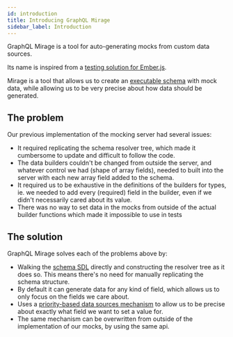 ```yaml
---
id: introduction
title: Introducing GraphQL Mirage
sidebar_label: Introduction
---
```


GraphQL Mirage is a tool for auto-generating mocks from custom data sources.

Its name is inspired from a [testing solution for Ember.js](http://www.ember-cli-mirage.com/).

Mirage is a tool that allows us to create an [executable schema](/docs/glossary#executable-schema) with mock data, while allowing us to be very precise about how data should be generated.

## The problem

Our previous implementation of the mocking server had several issues:

- It required replicating the schema resolver tree, which made it cumbersome to update and difficult to follow the code.
- The data builders couldn't be changed from outside the server, and whatever control we had (shape of array fields), needed to built into the server with each new array field added to the schema.
- It required us to be exhaustive in the definitions of the builders for types, ie. we needed to add every (required) field in the builder, even if we didn't necessarily cared about its value.
- There was no way to set data in the mocks from outside of the actual builder functions which made it impossible to use in tests

## The solution

GraphQL Mirage solves each of the problems above by:

- Walking the [schema SDL](/docs/glossary#schema-definition-language) directly and constructing the resolver tree as it does so. This means there's no need for manually replicating the schema structure.
- By default it can generate data for any kind of field, which allows us to only focus on the fields we care about.
- Uses a [priority-based data sources mechanism](/docs/data-sources) to allow us to be precise about exactly what field we want to set a value for.
- The same mechanism can be overwritten from outside of the implementation of our mocks, by using the same api.
